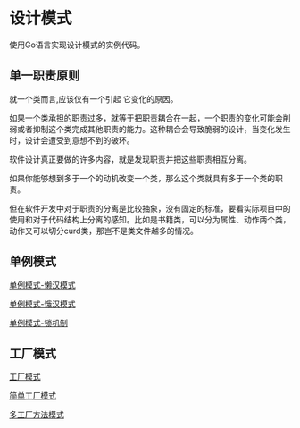 # 设计模式
使用Go语言实现设计模式的实例代码。

## 单一职责原则
就一个类而言,应该仅有一个引起 它变化的原因。

如果一个类承担的职责过多，就等于把职责耦合在一起，一个职责的变化可能会削弱或者抑制这个类完成其他职责的能力。这种耦合会导致脆弱的设计，当变化发生时，设计会遭受到意想不到的破环。

软件设计真正要做的许多内容，就是发现职责并把这些职责相互分离。

如果你能够想到多于一个的动机改变一个类，那么这个类就具有多于一个类的职责。

但在软件开发中对于职责的分离是比较抽象，没有固定的标准，要看实际项目中的使用和对于代码结构上分离的感知。比如是书籍类，可以分为属性、动作两个类，动作又可以切分curd类，那岂不是类文件越多的情况。

## 单例模式
[单例模式-懒汉模式](https://github.com/WalkingSun/DesignPattern/tree/master/singleton/singleton02.go)

[单例模式-饿汉模式](https://github.com/WalkingSun/DesignPattern/tree/master/singleton/singleton.go)

[单例模式-锁机制](https://github.com/WalkingSun/DesignPattern/tree/master/singleton/singleton03.go)

## 工厂模式
[工厂模式](https://github.com/WalkingSun/DesignPattern/tree/master/factory)

[简单工厂模式](https://github.com/WalkingSun/DesignPattern/tree/master/factory/simple_factory.go)

[多工厂方法模式](https://github.com/WalkingSun/DesignPattern/tree/master/factory/more_factory.go)
